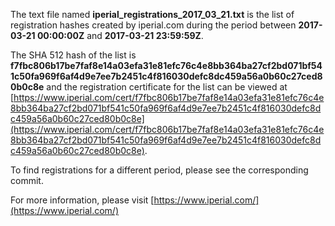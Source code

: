 The text file named **iperial_registrations_2017_03_21.txt** is the list of registration hashes created by iperial.com during the period between **2017-03-21 00:00:00Z** and **2017-03-21 23:59:59Z**.

The SHA 512 hash of the list is **f7fbc806b17be7faf8e14a03efa31e81efc76c4e8bb364ba27cf2bd071bf541c50fa969f6af4d9e7ee7b2451c4f816030defc8dc459a56a0b60c27ced80b0c8e** and the registration certificate for the list can be viewed at [https://www.iperial.com/cert/f7fbc806b17be7faf8e14a03efa31e81efc76c4e8bb364ba27cf2bd071bf541c50fa969f6af4d9e7ee7b2451c4f816030defc8dc459a56a0b60c27ced80b0c8e](https://www.iperial.com/cert/f7fbc806b17be7faf8e14a03efa31e81efc76c4e8bb364ba27cf2bd071bf541c50fa969f6af4d9e7ee7b2451c4f816030defc8dc459a56a0b60c27ced80b0c8e).

To find registrations for a different period, please see the corresponding commit.

For more information, please visit [https://www.iperial.com/](https://www.iperial.com/)
